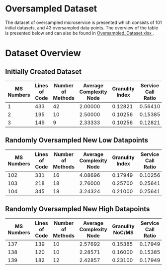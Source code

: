 # Oversampled Dataset 

The dataset of oversampled microservice is presented which consists of 101 initial datasets, and 43 oversampled data points. The overview of the table is presented below and can also be found in [Oversampled_Dataset.xlsx
](https://github.com/AhKose/microservice_maintainability_assessment/blob/main/Dataset%204/Oversampled_Dataset.xlsx).

# Dataset Overview

## Initially Created Dataset
| MS Numbers | Lines of Code | Number of Methods | Average Complexity Node | Granulity Index | Service Call Ratio | Class Dependency | Label |
|------------|---------------|-------------------|-------------------------|------------------|--------------------|------------------|-------|
| 1          | 433           | 42                | 2.00000                 | 0.12821          | 0.56410            | 20               | M     |
| 2          | 195           | 10                | 2.50000                 | 0.10256          | 0.15385            | 4                | H     |
| 3          | 149           | 9                 | 2.33333                 | 0.10256          | 0.12821            | 3                | H     |

## Randomly Oversampled New Low Datapoints
| MS Numbers | Lines of Code | Number of Methods | Average Complexity Node | Granulity Index | Service Call Ratio | Class Dependency | Label |
|------------|---------------|-------------------|-------------------------|------------------|--------------------|------------------|-------|
| 102        | 331           | 16                | 4.08696                 | 0.17949          | 0.10256            | 2                | L     |
| 103        | 218           | 18                | 2.76000                 | 0.25700          | 0.25641            | 8                | L     |
| 104        | 345           | 18                | 3.24324                 | 0.21000          | 0.25641            | 7                | L     |

## Randomly Oversampled New High Datapoints
| MS Numbers | Lines of Code | Number of Methods | Average Complexity Node | Granulity NoC/MS | Service Call Ratio | Class Dependency | Label |
|------------|---------------|-------------------|-------------------------|------------------|--------------------|------------------|-------|
| 137        | 139           | 10                | 2.57692                 | 0.15385          | 0.17949            | 5                | H     |
| 138        | 120           | 10                | 2.28571                 | 0.16000          | 0.15385            | 4                | H     |
| 139        | 182           | 12                | 2.42857                 | 0.23100          | 0.17949            | 9                | H     |
